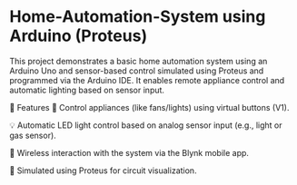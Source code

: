 # Home-Automation-System using Arduino (Proteus)
This project demonstrates a basic home automation system using an Arduino Uno and sensor-based control simulated using Proteus and programmed via the Arduino IDE. It enables remote appliance control and automatic lighting based on sensor input.

📌 Features
🔌 Control appliances (like fans/lights) using virtual buttons (V1).

💡 Automatic LED light control based on analog sensor input (e.g., light or gas sensor).

📱 Wireless interaction with the system via the Blynk mobile app.

🧪 Simulated using Proteus for circuit visualization.

